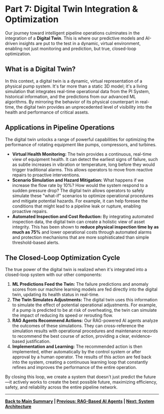 # Part 7: Digital Twin Integration & Optimization

Our journey toward intelligent pipeline operations culminates in the integration of a **Digital Twin**. This is where our predictive models and AI-driven insights are put to the test in a dynamic, virtual environment, enabling not just monitoring and prediction, but true, closed-loop optimization.

## What is a Digital Twin?

In this context, a digital twin is a dynamic, virtual representation of a physical pump system. It's far more than a static 3D model; it's a living simulation that integrates real-time operational data from the PI System, historical information, and the predictions from our advanced ML algorithms. By mirroring the behavior of its physical counterpart in real-time, the digital twin provides an unprecedented level of visibility into the health and performance of critical assets.

## Applications in Pipeline Operations

The digital twin unlocks a range of powerful capabilities for optimizing the performance of rotating equipment like pumps, compressors, and turbines.

*   **Virtual Health Monitoring:** The twin provides a continuous, real-time view of equipment health. It can detect the earliest signs of failure, such as subtle increases in vibration or temperature, long before they would trigger traditional alarms. This allows operators to move from reactive repairs to proactive interventions.
*   **Scenario Simulation and Hazard Mitigation:** What happens if we increase the flow rate by 10%? How would the system respond to a sudden pressure drop? The digital twin allows operators to safely simulate these "what-if" scenarios to optimize operational procedures and mitigate potential hazards. For example, it can help foresee the conditions that might lead to a pipeline leak or rupture, enabling proactive repairs.
*   **Automated Inspection and Cost Reduction:** By integrating automated inspection data, the digital twin can create a holistic view of asset integrity. This has been shown to **reduce physical inspection time by as much as 75%** and lower operational costs through automated alarms and protection mechanisms that are more sophisticated than simple threshold-based alerts.

## The Closed-Loop Optimization Cycle

The true power of the digital twin is realized when it's integrated into a closed-loop system with our other components:

1.  **ML Predictions Feed the Twin:** The failure predictions and anomaly scores from our machine learning models are fed directly into the digital twin, updating its health status in real-time.
2.  **The Twin Simulates Adjustments:** The digital twin uses this information to simulate the effect of potential operational adjustments. For example, if a pump is predicted to be at risk of overheating, the twin can simulate the impact of reducing its speed or rerouting flow.
3.  **RAG Agents Recommend Actions:** Our RAG-powered AI agents analyze the outcomes of these simulations. They can cross-reference the simulation results with operational procedures and maintenance records to recommend the best course of action, providing a clear, evidence-based justification.
4.  **Implementation and Learning:** The recommended action is then implemented, either automatically by the control system or after approval by a human operator. The results of this action are fed back into the system, creating a continuous learning loop that constantly refines and improves the performance of the entire operation.

By closing this loop, we create a system that doesn't just predict the future—it actively works to create the best possible future, maximizing efficiency, safety, and reliability across the entire pipeline network.

---

**[Back to Main Summary](./00_main_summary.md) | [Previous: RAG-Based AI Agents](./06_rag_ai_agents.md) | [Next: System Architecture](./08_system_architecture.md)**